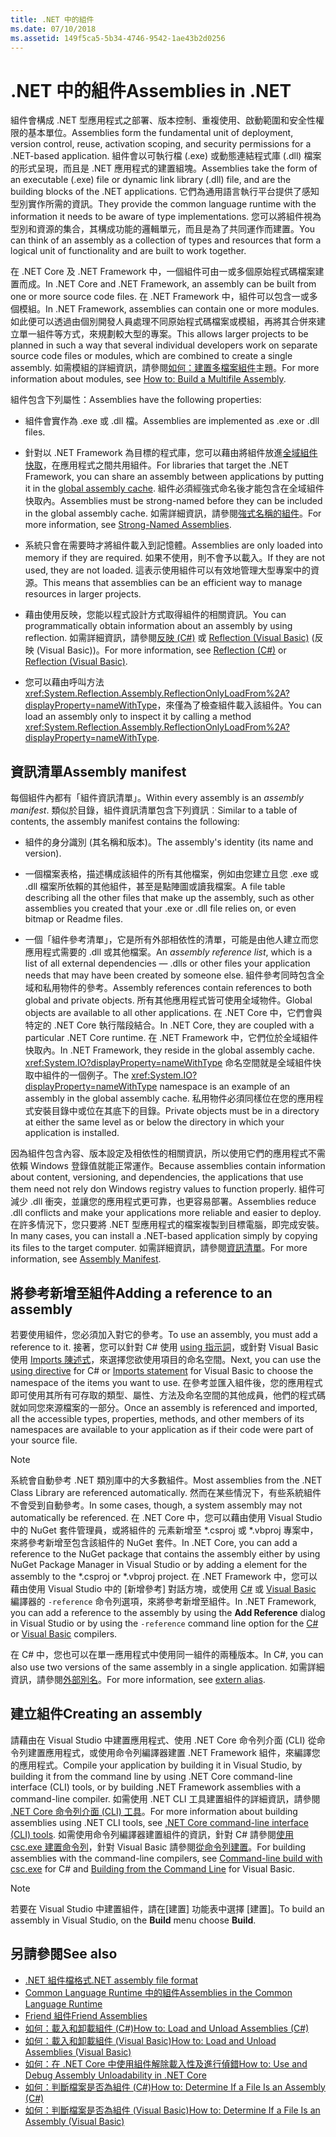 ```yaml
---
title: .NET 中的組件
ms.date: 07/10/2018
ms.assetid: 149f5ca5-5b34-4746-9542-1ae43b2d0256
---
```

# <a name="assemblies-in-net"></a><span data-ttu-id="8a1a9-102">.NET 中的組件</span><span class="sxs-lookup"><span data-stu-id="8a1a9-102">Assemblies in .NET</span></span>

<span data-ttu-id="8a1a9-103">組件會構成 .NET 型應用程式之部署、版本控制、重複使用、啟動範圍和安全性權限的基本單位。</span><span class="sxs-lookup"><span data-stu-id="8a1a9-103">Assemblies form the fundamental unit of deployment, version control, reuse, activation scoping, and security permissions for a .NET-based application.</span></span> <span data-ttu-id="8a1a9-104">組件會以可執行檔 (.exe) 或動態連結程式庫 (.dll) 檔案的形式呈現，而且是 .NET 應用程式的建置組塊。</span><span class="sxs-lookup"><span data-stu-id="8a1a9-104">Assemblies take the form of an executable (.exe) file or dynamic link library (.dll) file, and are the building blocks of the .NET applications.</span></span> <span data-ttu-id="8a1a9-105">它們為通用語言執行平台提供了感知型別實作所需的資訊。</span><span class="sxs-lookup"><span data-stu-id="8a1a9-105">They provide the common language runtime with the information it needs to be aware of type implementations.</span></span> <span data-ttu-id="8a1a9-106">您可以將組件視為型別和資源的集合，其構成功能的邏輯單元，而且是為了共同運作而建置。</span><span class="sxs-lookup"><span data-stu-id="8a1a9-106">You can think of an assembly as a collection of types and resources that form a logical unit of functionality and are built to work together.</span></span>

<span data-ttu-id="8a1a9-107">在 .NET Core 及 .NET Framework 中，一個組件可由一或多個原始程式碼檔案建置而成。</span><span class="sxs-lookup"><span data-stu-id="8a1a9-107">In .NET Core and .NET Framework, an assembly can be built from one or more source code files.</span></span> <span data-ttu-id="8a1a9-108">在 .NET Framework 中，組件可以包含一或多個模組。</span><span class="sxs-lookup"><span data-stu-id="8a1a9-108">In .NET Framework, assemblies can contain one or more modules.</span></span> <span data-ttu-id="8a1a9-109">如此便可以透過由個別開發人員處理不同原始程式碼檔案或模組，再將其合併來建立單一組件等方式，來規劃較大型的專案。</span><span class="sxs-lookup"><span data-stu-id="8a1a9-109">This allows larger projects to be planned in such a way that several individual developers work on separate source code files or modules, which are combined to create a single assembly.</span></span> <span data-ttu-id="8a1a9-110">如需模組的詳細資訊，請參閱[如何：建置多檔案組件](../../framework/app-domains/how-to-build-a-multifile-assembly.md)主題。</span><span class="sxs-lookup"><span data-stu-id="8a1a9-110">For more information about modules, see [How to: Build a Multifile Assembly](../../framework/app-domains/how-to-build-a-multifile-assembly.md).</span></span>

<span data-ttu-id="8a1a9-111">組件包含下列屬性：</span><span class="sxs-lookup"><span data-stu-id="8a1a9-111">Assemblies have the following properties:</span></span>

- <span data-ttu-id="8a1a9-112">組件會實作為 .exe 或 .dll 檔。</span><span class="sxs-lookup"><span data-stu-id="8a1a9-112">Assemblies are implemented as .exe or .dll files.</span></span>

- <span data-ttu-id="8a1a9-113">針對以 .NET Framework 為目標的程式庫，您可以藉由將組件放進[全域組件快取](../../framework/app-domains/gac.md)，在應用程式之間共用組件。</span><span class="sxs-lookup"><span data-stu-id="8a1a9-113">For libraries that target the .NET Framework, you can share an assembly between applications by putting it in the [global assembly cache](../../framework/app-domains/gac.md).</span></span> <span data-ttu-id="8a1a9-114">組件必須經強式命名後才能包含在全域組件快取內。</span><span class="sxs-lookup"><span data-stu-id="8a1a9-114">Assemblies must be strong-named before they can be included in the global assembly cache.</span></span> <span data-ttu-id="8a1a9-115">如需詳細資訊，請參閱[強式名稱的組件](../../framework/app-domains/strong-named-assemblies.md)。</span><span class="sxs-lookup"><span data-stu-id="8a1a9-115">For more information, see [Strong-Named Assemblies](../../framework/app-domains/strong-named-assemblies.md).</span></span>

- <span data-ttu-id="8a1a9-116">系統只會在需要時才將組件載入到記憶體。</span><span class="sxs-lookup"><span data-stu-id="8a1a9-116">Assemblies are only loaded into memory if they are required.</span></span> <span data-ttu-id="8a1a9-117">如果不使用，則不會予以載入。</span><span class="sxs-lookup"><span data-stu-id="8a1a9-117">If they are not used, they are not loaded.</span></span> <span data-ttu-id="8a1a9-118">這表示使用組件可以有效地管理大型專案中的資源。</span><span class="sxs-lookup"><span data-stu-id="8a1a9-118">This means that assemblies can be an efficient way to manage resources in larger projects.</span></span>

- <span data-ttu-id="8a1a9-119">藉由使用反映，您能以程式設計方式取得組件的相關資訊。</span><span class="sxs-lookup"><span data-stu-id="8a1a9-119">You can programmatically obtain information about an assembly by using reflection.</span></span> <span data-ttu-id="8a1a9-120">如需詳細資訊，請參閱[反映 (C#)](../../csharp/programming-guide/concepts/reflection.md) 或 [Reflection (Visual Basic)](../../visual-basic/programming-guide/concepts/reflection.md) (反映 (Visual Basic))。</span><span class="sxs-lookup"><span data-stu-id="8a1a9-120">For more information, see [Reflection (C#)](../../csharp/programming-guide/concepts/reflection.md) or [Reflection (Visual Basic)](../../visual-basic/programming-guide/concepts/reflection.md).</span></span>

- <span data-ttu-id="8a1a9-121">您可以藉由呼叫方法 <xref:System.Reflection.Assembly.ReflectionOnlyLoadFrom%2A?displayProperty=nameWithType>，來僅為了檢查組件載入該組件。</span><span class="sxs-lookup"><span data-stu-id="8a1a9-121">You can load an assembly only to inspect it by calling a method <xref:System.Reflection.Assembly.ReflectionOnlyLoadFrom%2A?displayProperty=nameWithType>.</span></span>

## <a name="assembly-manifest"></a><span data-ttu-id="8a1a9-122">資訊清單</span><span class="sxs-lookup"><span data-stu-id="8a1a9-122">Assembly manifest</span></span>

<span data-ttu-id="8a1a9-123">每個組件內都有「組件資訊清單」。</span><span class="sxs-lookup"><span data-stu-id="8a1a9-123">Within every assembly is an *assembly manifest*.</span></span> <span data-ttu-id="8a1a9-124">類似於目錄，組件資訊清單包含下列資訊︰</span><span class="sxs-lookup"><span data-stu-id="8a1a9-124">Similar to a table of contents, the assembly manifest contains the following:</span></span>

- <span data-ttu-id="8a1a9-125">組件的身分識別 (其名稱和版本)。</span><span class="sxs-lookup"><span data-stu-id="8a1a9-125">The assembly's identity (its name and version).</span></span>

- <span data-ttu-id="8a1a9-126">一個檔案表格，描述構成該組件的所有其他檔案，例如由您建立且您 .exe 或 .dll 檔案所依賴的其他組件，甚至是點陣圖或讀我檔案。</span><span class="sxs-lookup"><span data-stu-id="8a1a9-126">A file table describing all the other files that make up the assembly, such as other assemblies you created that your .exe or .dll file relies on, or even bitmap or Readme files.</span></span>

- <span data-ttu-id="8a1a9-127">一個「組件參考清單」，它是所有外部相依性的清單，可能是由他人建立而您應用程式需要的 .dll 或其他檔案。</span><span class="sxs-lookup"><span data-stu-id="8a1a9-127">An *assembly reference list*, which is a list of all external dependencies — .dlls or other files your application needs that may have been created by someone else.</span></span> <span data-ttu-id="8a1a9-128">組件參考同時包含全域和私用物件的參考。</span><span class="sxs-lookup"><span data-stu-id="8a1a9-128">Assembly references contain references to both global and private objects.</span></span> <span data-ttu-id="8a1a9-129">所有其他應用程式皆可使用全域物件。</span><span class="sxs-lookup"><span data-stu-id="8a1a9-129">Global objects are available to all other applications.</span></span> <span data-ttu-id="8a1a9-130">在 .NET Core 中，它們會與特定的 .NET Core 執行階段結合。</span><span class="sxs-lookup"><span data-stu-id="8a1a9-130">In .NET Core, they are coupled with a particular .NET Core runtime.</span></span> <span data-ttu-id="8a1a9-131">在 .NET Framework 中，它們位於全域組件快取內。</span><span class="sxs-lookup"><span data-stu-id="8a1a9-131">In .NET Framework, they reside in the global assembly cache.</span></span> <span data-ttu-id="8a1a9-132"><xref:System.IO?displayProperty=nameWithType> 命名空間就是全域組件快取中組件的一個例子。</span><span class="sxs-lookup"><span data-stu-id="8a1a9-132">The <xref:System.IO?displayProperty=nameWithType> namespace is an example of an assembly in the global assembly cache.</span></span> <span data-ttu-id="8a1a9-133">私用物件必須同樣位在您的應用程式安裝目錄中或位在其底下的目錄。</span><span class="sxs-lookup"><span data-stu-id="8a1a9-133">Private objects must be in a directory at either the same level as or below the directory in which your application is installed.</span></span>

<span data-ttu-id="8a1a9-134">因為組件包含內容、版本設定及相依性的相關資訊，所以使用它們的應用程式不需依賴 Windows 登錄值就能正常運作。</span><span class="sxs-lookup"><span data-stu-id="8a1a9-134">Because assemblies contain information about content, versioning, and dependencies, the applications that use them need not rely don Windows registry values to function properly.</span></span> <span data-ttu-id="8a1a9-135">組件可減少 .dll 衝突，並讓您的應用程式更可靠，也更容易部署。</span><span class="sxs-lookup"><span data-stu-id="8a1a9-135">Assemblies reduce .dll conflicts and make your applications more reliable and easier to deploy.</span></span> <span data-ttu-id="8a1a9-136">在許多情況下，您只要將 .NET 型應用程式的檔案複製到目標電腦，即完成安裝。</span><span class="sxs-lookup"><span data-stu-id="8a1a9-136">In many cases, you can install a .NET-based application simply by copying its files to the target computer.</span></span> <span data-ttu-id="8a1a9-137">如需詳細資訊，請參閱[資訊清單](../../framework/app-domains/assembly-manifest.md)。</span><span class="sxs-lookup"><span data-stu-id="8a1a9-137">For more information, see [Assembly Manifest](../../framework/app-domains/assembly-manifest.md).</span></span>

## <a name="adding-a-reference-to-an-assembly"></a><span data-ttu-id="8a1a9-138">將參考新增至組件</span><span class="sxs-lookup"><span data-stu-id="8a1a9-138">Adding a reference to an assembly</span></span>

<span data-ttu-id="8a1a9-139">若要使用組件，您必須加入對它的參考。</span><span class="sxs-lookup"><span data-stu-id="8a1a9-139">To use an assembly, you must add a reference to it.</span></span> <span data-ttu-id="8a1a9-140">接著，您可以針對 C# 使用 [using 指示詞](../../csharp/language-reference/keywords/using-directive.md)，或針對 Visual Basic 使用 [Imports 陳述式](../../visual-basic/language-reference/statements/imports-statement-net-namespace-and-type.md)，來選擇您欲使用項目的命名空間。</span><span class="sxs-lookup"><span data-stu-id="8a1a9-140">Next, you can use the [using directive](../../csharp/language-reference/keywords/using-directive.md) for C# or [Imports statement](../../visual-basic/language-reference/statements/imports-statement-net-namespace-and-type.md) for Visual Basic to choose the namespace of the items you want to use.</span></span> <span data-ttu-id="8a1a9-141">在參考並匯入組件後，您的應用程式即可使用其所有可存取的類型、屬性、方法及命名空間的其他成員，他們的程式碼就如同您來源檔案的一部分。</span><span class="sxs-lookup"><span data-stu-id="8a1a9-141">Once an assembly is referenced and imported, all the accessible types, properties, methods, and other members of its namespaces are available to your application as if their code were part of your source file.</span></span>

> [!NOTE]
> <span data-ttu-id="8a1a9-142">系統會自動參考 .NET 類別庫中的大多數組件。</span><span class="sxs-lookup"><span data-stu-id="8a1a9-142">Most assemblies from the .NET Class Library are referenced automatically.</span></span> <span data-ttu-id="8a1a9-143">然而在某些情況下，有些系統組件不會受到自動參考。</span><span class="sxs-lookup"><span data-stu-id="8a1a9-143">In some cases, though, a system assembly may not automatically be referenced.</span></span> <span data-ttu-id="8a1a9-144">在 .NET Core 中，您可以藉由使用 Visual Studio 中的 NuGet 套件管理員，或將組件的 [<PackageReference>](../../core/tools/dependencies.md#the-new-packagereference-element) 元素新增至 \*.csproj 或 \*.vbproj 專案中，來將參考新增至包含該組件的 NuGet 套件。</span><span class="sxs-lookup"><span data-stu-id="8a1a9-144">In .NET Core, you can add a reference to the NuGet package that contains the assembly either by using NuGet Package Manager in Visual Studio or by adding a [<PackageReference>](../../core/tools/dependencies.md#the-new-packagereference-element) element for the assembly to the \*.csproj or \*.vbproj project.</span></span> <span data-ttu-id="8a1a9-145">在 .NET Framework 中，您可以藉由使用 Visual Studio 中的 [新增參考] 對話方塊，或使用 [C#](../../csharp/language-reference/compiler-options/reference-compiler-option.md) 或 [Visual Basic](../../visual-basic/reference/command-line-compiler/reference.md) 編譯器的 `-reference` 命令列選項，來將參考新增至組件。</span><span class="sxs-lookup"><span data-stu-id="8a1a9-145">In .NET Framework, you can add a reference to the assembly by using the **Add Reference** dialog in Visual Studio or by using the `-reference` command line option for the [C#](../../csharp/language-reference/compiler-options/reference-compiler-option.md) or [Visual Basic](../../visual-basic/reference/command-line-compiler/reference.md) compilers.</span></span>

<span data-ttu-id="8a1a9-146">在 C# 中，您也可以在單一應用程式中使用同一組件的兩種版本。</span><span class="sxs-lookup"><span data-stu-id="8a1a9-146">In C#, you can also use two versions of the same assembly in a single application.</span></span> <span data-ttu-id="8a1a9-147">如需詳細資訊，請參閱[外部別名](../../csharp/language-reference/keywords/extern-alias.md)。</span><span class="sxs-lookup"><span data-stu-id="8a1a9-147">For more information, see [extern alias](../../csharp/language-reference/keywords/extern-alias.md).</span></span>

## <a name="creating-an-assembly"></a><span data-ttu-id="8a1a9-148">建立組件</span><span class="sxs-lookup"><span data-stu-id="8a1a9-148">Creating an assembly</span></span>

<span data-ttu-id="8a1a9-149">請藉由在 Visual Studio 中建置應用程式、使用 .NET Core 命令列介面 (CLI) 從命令列建置應用程式，或使用命令列編譯器建置 .NET Framework 組件，來編譯您的應用程式。</span><span class="sxs-lookup"><span data-stu-id="8a1a9-149">Compile your application by building it in Visual Studio, by building it from the command line by using .NET Core command-line interface (CLI) tools, or by building .NET Framework assemblies with a command-line compiler.</span></span> <span data-ttu-id="8a1a9-150">如需使用 .NET CLI 工具建置組件的詳細資訊，請參閱 [.NET Core 命令列介面 (CLI) 工具](../../core/tools/index.md)。</span><span class="sxs-lookup"><span data-stu-id="8a1a9-150">For more information about building assemblies using .NET CLI tools, see [.NET Core command-line interface (CLI) tools](../../core/tools/index.md).</span></span> <span data-ttu-id="8a1a9-151">如需使用命令列編譯器建置組件的資訊，針對 C# 請參閱[使用 csc.exe 建置命令列](../../csharp/language-reference/compiler-options/command-line-building-with-csc-exe.md)，針對 Visual Basic 請參閱[從命令列建置](../../visual-basic/reference/command-line-compiler/building-from-the-command-line.md)。</span><span class="sxs-lookup"><span data-stu-id="8a1a9-151">For building assemblies with the command-line compilers, see [Command-line build with csc.exe](../../csharp/language-reference/compiler-options/command-line-building-with-csc-exe.md) for C# and [Building from the Command Line](../../visual-basic/reference/command-line-compiler/building-from-the-command-line.md) for Visual Basic.</span></span>

> [!NOTE]
> <span data-ttu-id="8a1a9-152">若要在 Visual Studio 中建置組件，請在[建置] 功能表中選擇 [建置]。</span><span class="sxs-lookup"><span data-stu-id="8a1a9-152">To build an assembly in Visual Studio, on the **Build** menu choose **Build**.</span></span>

## <a name="see-also"></a><span data-ttu-id="8a1a9-153">另請參閱</span><span class="sxs-lookup"><span data-stu-id="8a1a9-153">See also</span></span>

- [<span data-ttu-id="8a1a9-154">.NET 組件檔格式</span><span class="sxs-lookup"><span data-stu-id="8a1a9-154">.NET assembly file format</span></span>](file-format.md)
- [<span data-ttu-id="8a1a9-155">Common Language Runtime 中的組件</span><span class="sxs-lookup"><span data-stu-id="8a1a9-155">Assemblies in the Common Language Runtime</span></span>](../../framework/app-domains/assemblies-in-the-common-language-runtime.md)
- [<span data-ttu-id="8a1a9-156">Friend 組件</span><span class="sxs-lookup"><span data-stu-id="8a1a9-156">Friend Assemblies</span></span>](friend-assemblies.md)
- [<span data-ttu-id="8a1a9-157">如何：載入和卸載組件 (C#)</span><span class="sxs-lookup"><span data-stu-id="8a1a9-157">How to: Load and Unload Assemblies (C#)</span></span>](../../csharp/programming-guide/concepts/assemblies-gac/how-to-load-and-unload-assemblies.md)
- [<span data-ttu-id="8a1a9-158">如何：載入和卸載組件 (Visual Basic)</span><span class="sxs-lookup"><span data-stu-id="8a1a9-158">How to: Load and Unload Assemblies (Visual Basic)</span></span>](../../visual-basic/programming-guide/concepts/assemblies-gac/how-to-load-and-unload-assemblies.md)
- [<span data-ttu-id="8a1a9-159">如何：在 .NET Core 中使用組件解除載入性及進行偵錯</span><span class="sxs-lookup"><span data-stu-id="8a1a9-159">How to: Use and Debug Assembly Unloadability in .NET Core</span></span>](unloadability-howto.md)
- [<span data-ttu-id="8a1a9-160">如何：判斷檔案是否為組件 (C#)</span><span class="sxs-lookup"><span data-stu-id="8a1a9-160">How to: Determine If a File Is an Assembly (C#)</span></span>](../../csharp/programming-guide/concepts/assemblies-gac/how-to-determine-if-a-file-is-an-assembly.md)
- [<span data-ttu-id="8a1a9-161">如何：判斷檔案是否為組件 (Visual Basic)</span><span class="sxs-lookup"><span data-stu-id="8a1a9-161">How to: Determine If a File Is an Assembly (Visual Basic)</span></span>](../../visual-basic/programming-guide/concepts/assemblies-gac/how-to-determine-if-a-file-is-an-assembly.md)
